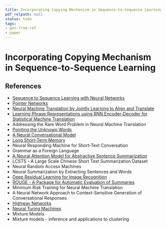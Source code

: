 ```yaml
---
title: Incorporating Copying Mechanism in Sequence-to-Sequence Learning
pdf_relpath: null
status: todo
tags:
- gen-from-ref
- paper
---
```


# Incorporating Copying Mechanism in Sequence-to-Sequence Learning

## References

- [Sequence to Sequence Learning with Neural Networks](./sequence-to-sequence-learning-with-neural-networks.md)
- [Pointer Networks](./pointer-networks.md)
- [Neural Machine Translation by Jointly Learning to Align and Translate](./neural-machine-translation-by-jointly-learning-to-align-and-translate.md)
- [Learning Phrase Representations using RNN Encoder-Decoder for Statistical Machine Translation](./learning-phrase-representations-using-rnn-encoder-decoder-for-statistical-machine-translation.md)
- Addressing the Rare Word Problem in Neural Machine Translation
- [Pointing the Unknown Words](./pointing-the-unknown-words.md)
- [A Neural Conversational Model](./a-neural-conversational-model.md)
- [Long Short-Term Memory](./long-short-term-memory.md)
- Neural Responding Machine for Short-Text Conversation
- Grammar as a Foreign Language
- [A Neural Attention Model for Abstractive Sentence Summarization](./a-neural-attention-model-for-abstractive-sentence-summarization.md)
- LCSTS - A Large Scale Chinese Short Text Summarization Dataset
- Neural Random Access Machines
- Neural Summarization by Extracting Sentences and Words
- [Deep Residual Learning for Image Recognition](./deep-residual-learning-for-image-recognition.md)
- [ROUGE - A Package for Automatic Evaluation of Summaries](./rouge-a-package-for-automatic-evaluation-of-summaries.md)
- Minimum Risk Training for Neural Machine Translation
- A Neural Network Approach to Context-Sensitive Generation of Conversational Responses
- [Highway Networks](./highway-networks.md)
- [Neural Turing Machines](./neural-turing-machines.md)
- Mixture Models
- Mixture models - inference and applications to clustering
